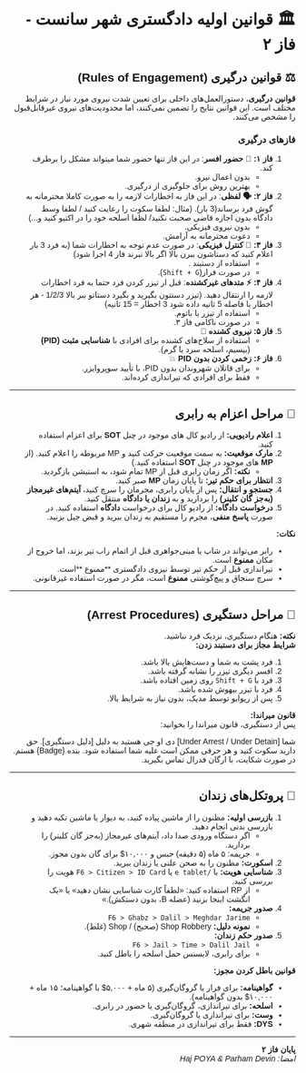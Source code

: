 <div dir="rtl" style="text-align: right; font-family: 'Vazir', 'Arial', sans-serif;">

# 🏛️ **قوانین اولیه دادگستری شهر سانست - فاز ۲**


## ⚖️ **قوانین درگیری (Rules of Engagement)**

**قوانین درگیری**، دستورالعمل‌های داخلی برای تعیین شدت نیروی مورد نیاز در شرایط مختلف است. این قوانین نتایج را تضمین نمی‌کنند، اما محدودیت‌های نیروی غیرقابل‌قبول را مشخص می‌کنند.

### **فازهای درگیری**  
1. **فاز ۱: 👮 حضور افسر**: در این فاز تنها حضور شما میتواند مشکل را برطرف کند. 
   - بدون اعمال نیرو.  
   - بهترین روش برای جلوگیری از درگیری.  
2. **فاز ۲: 🗣️ لفظی**: در این فاز به اخطارات لازمه را به صورت کاملا محترمانه به گوش فرد برساند(3 بار). (مثال: لطفا سکوت را رعایت کنید / لطفا وسط دادگاه بدون اجازه قاضی صحبت نکنید/ لظفا اسلحه خود را در اکتیو کنید و...)    
   - بدون نیروی فیزیکی.  
   - دعوت محترمانه به آرامش.  
3. **فاز ۳: 🤝 کنترل فیزیکی**: در صورت عدم توجه به اخطارات شما (به فرد 3 بار اعلام کنید که دستاشون ببرن بالا اگر بالا نبرند فاز 4 اجرا شود)  
   - استفاده از دستبند .  
   - در صورت فرار(`Shift + G`).  
4. **فاز ۴: ⚡ متدهای غیرکشنده**: قبل ار تیزر کردن فرد حتما به فرد اخطارات لازمه را ارنتقال دهید. (تیزر دستتون بگیرید و بگیرد دستاتو ببر بالا 1/2/3 - هر اخطار با فاصله 5 ثانیه داده شود 3 اخطار = 15 ثانیه)   
   - استفاده از تیزر یا باتوم.  
   - در صورت ناکامی فاز ۳.  
7. **فاز ۵: نیروی کشنده** 🔫  
   - استفاده از سلاح‌های کشنده برای افرادی با **شناسایی مثبت (PID)** (بیسیم، اسلحه سرد یا گرم).  
8. **فاز ۶: زخمی کردن بدون PID** 💥  
   - برای قاتلان شهروندان بدون PID، با تأیید سوپروایزر.  
   - فقط برای افرادی که تیراندازی کرده‌اند.

---

## 🚨 **مراحل اعزام به رابری**

1. **اعلام رادیویی:** از رادیو کال های موجود در چنل **SOT** برای اعزام استفاده کنید.  
2. **مارک موقعیت:** به سمت موقعیت حرکت کنید و MP مربوطه را اعلام کنید. (از **MP** های موجود در چنل **SOT** استفاده کنید.) 
   - **نکته:** اگر زمان رابری قبل از MP تمام شود، به استیشن بازگردید.  
3. **انتظار برای حکم تیر:** تا پایان زمان **MP** صبر کنید.  
4. **جستجو و انتقال:** پس از پایان رابری، مجرمان را سرچ کنید، **آیتم‌های غیرمجاز (به‌جز گان کلینر)** را بردارید و به **زندان یا دادگاه** منتقل کنید.  
5. **درخواست دادگاه:** از رادیو کال برای درخواست **دادگاه** استفاده کنید. در صورت **پاسخ منفی**، مجرم را مستقیم به زندان ببرید و قبض جیل بزنید.  

**نکات:**  
- رابر می‌تواند در شاپ یا مینی‌جواهری قبل از اتمام راب تیر بزند، اما خروج از مکان **ممنوع** است.  
- تیراندازی قبل از حکم تیر توسط نیروی دادگستری **ممنوع **است.  
- سرچ سنجاق و پیچ‌گوشتی **ممنوع** است، مگر در صورت استفاده غیرقانونی.  

---

## 🔗 **مراحل دستگیری (Arrest Procedures)**

**نکته:** هنگام دستگیری، نزدیک فرد نباشید.  
**شرایط مجاز برای دستبند زدن:**  
1. فرد پشت به شما و دست‌هایش بالا باشد.  
2. افسر دیگری تیزر را نشانه گرفته باشد.  
3. فرد با `Shift + G` روی زمین افتاده باشد.  
4. فرد با تیزر بیهوش شده باشد.  
5. پس از ریوایو توسط مدیک، بدون نیاز به شرایط بالا.  

**قانون میراندا:**  
پس از دستگیری، قانون میراندا را بخوانید:  

شما [Under Arrest / Under Detain] دی او جی هستید به دلیل [دلیل دستگیری]. حق دارید سکوت کنید و هر حرفی ممکن است علیه شما استفاده شود. بنده {Badge} هستم. در صورت شکایت، با ارگان فدرال تماس بگیرید.


---

## 🏢 **پروتکل‌های زندان**

1. **بازرسی اولیه:** مظنون را از ماشین پیاده کنید، به دیوار یا ماشین تکیه دهید و بازرسی بدنی انجام دهید.  
   - اگر دستگاه ورودی صدا داد، آیتم‌های غیرمجاز (به‌جز گان کلینر) را بردارید.  
   - جریمه: ۵ ماه (۵ دقیقه) حبس و ۱۰,۰۰۰$ برای گان بدون مجوز.  
2. **اسکورت:** مظنون را به صحن علنی یا زندان ببرید.  
3. **شناسایی هویت:** با `/e tablet` یا `F6 > Citizen > ID Card` هویت را بررسی کنید.  
   - از RP استفاده کنید: «لطفاً کارت شناسایی نشان دهید» یا «یک انگشت اینجا بزنید (عضله B، بدون دستکش).»  
4. **صدور جریمه:**  
   - `F6 > Ghabz > Dalil > Meghdar Jarime`  
   - **نمونه دلیل:** Shop Robbery (صحیح) / Shop (غلط).  
5. **صدور حکم زندان:**  
   - `F6 > Jail > Time > Dalil Jail`  
   - برای رابری، لایسنس حمل اسلحه را باطل کنید.  

**قوانین باطل کردن مجوز:**  
- **گواهینامه:** برای فرار یا گروگان‌گیری (۵ ماه + ۵,۰۰۰$ با گواهینامه؛ ۱۵ ماه + ۱۰,۰۰۰$ بدون گواهینامه).  
- **اسلحه:** برای تیراندازی، گروگان‌گیری یا حضور در رابری.  
- **وست:** برای تیراندازی یا گروگان‌گیری.  
- **DYS:** فقط برای تیراندازی در منطقه شهری.

---

**پایان فاز ۲**  
*امضا: Haj POYA & Parham Devin*

</div>
